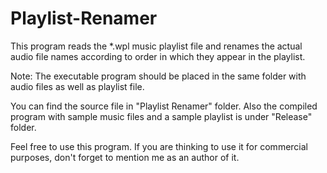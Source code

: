 # Playlist-Renamer
This program reads the *.wpl music playlist file and renames the actual audio file names according to order in which they appear in the playlist.

Note:	The executable program should be placed in the same folder with audio files as well as playlist file.

You can find the source file in "Playlist Renamer" folder. Also the compiled program with sample music files and a sample playlist is under "Release" folder.

Feel free to use this program.
If you are thinking to use it for commercial purposes, don't forget to mention me as an author of it.
